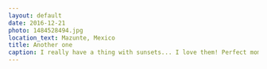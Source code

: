 ```yaml
---
layout: default
date: 2016-12-21
photo: 1484528494.jpg
location_text: Mazunte, Mexico
title: Another one
caption: I really have a thing with sunsets... I love them! Perfect moment of the day.
---
```


